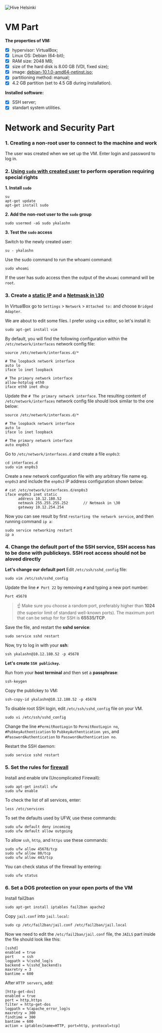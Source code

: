 ![Hive Helsinki](https://miro.medium.com/max/3200/1*IszpKRN_x7RbKDClj6oqhQ.png)

# VM Part
**The properties of VM:**
- [x] hypervisor: VirtualBox; 
- [x] Linux OS: Debian (64-bit);
- [x] RAM size: 2048 MB;
- [x] size of the hard disk is 8.00 GB (VDI, fixed size);
- [x] image: [debian-10.1.0-amd64-netinst.iso](https://www.debian.org/distrib/);
- [x] partitioning method: manual;
- [x] 4.2 GB partition (set to 4.5 GB during installation).

**Installed software:**
- [x] SSH server;
- [x] standart system utilities.
# Network and Security Part
### 1. Creating a non-root user to connect to the machine and work
The user was created when we set up the VM. Enter login and password to log in.
### 2. [Using `sudo` with created user](https://hostadvice.com/how-to/how-to-create-a-non-root-user-on-ubuntu-18-04-server/) to perform operation requiring special rights

**1. Install `sudo`**
```
su
apt-get update
apt-get install sudo
```
**2. Add the non-root user to the `sudo` group**
```
sudo usermod -aG sudo ykalashn
```
**3. Test the `sudo` access**

Switch to the newly created user:
```
su - ykalashn
```
Use the sudo command to run the whoami command:
```
sudo whoami
```
If the user has sudo access then the output of the `whoami` command will be 
`root`.
### 3. Create a [static IP](https://linuxconfig.org/how-to-setup-a-static-ip-address-on-debian-linux) and a [Netmask in \30](https://www.aelius.com/njh/subnet_sheet.html)
In VirtualBox go to `Settings` > `Network` > `Attached to:` and choose `Bridged Adapter`.

We are about to edit some files. I prefer using `vim` editor, so let's install it:
```
sudo apt-get install vim
``` 
By default, you will find the following configuration within the `/etc/network/interfaces` network config file:
```
source /etc/network/interfaces.d/*

# The loopback network interface
auto lo
iface lo inet loopback

# The primary network interface
allow-hotplug eth0
iface eth0 inet dhcp
```
Update the `# The primary network interface`. The resulting content of `/etc/network/interfaces` network config file should look similar to the one below:
```
source /etc/network/interfaces.d/*

# The loopback network interface
auto lo
iface lo inet loopback

# The primary network interface
auto enp0s3
```
Go to `/etc/network/interfaces.d` and create a file `enp0s3`: 
```
cd interfaces.d
sudo vim enp0s3
```
Create a new network configuration file with any arbitrary file name eg. `enp0s3` and include the `enp0s3` IP address configuration shown below:
```
# cat /etc/network/interfaces.d/enp0s3
iface enp0s3 inet static
      address 10.12.180.52
      netmask 255.255.255.252       // Netmask in \30
      gateway 10.12.254.254
 ```
 Now you can see result by first `restarting the network service`, and then running command `ip a`:
 ```
 sudo service networking restart
 ip a
 ```
### 4. Change the default port of the SSH service, SSH access has to be done with publickeys. SSH root access should not be aloved directly

**Let's change our default port**
Edit `/etc/ssh/sshd_config` file:
```
sudo vim /etc/ssh/sshd_config
```
Update the line `# Port 22` by removing `#` and typing a new port number:
```
Port 45678
```
> :point_up: Make sure you choose a random port, preferably higher than **1024** (the superior limit of standard well-known ports). The maximum port that can be setup for for SSH is **65535/TCP**.

Save the file, and restart the **sshd service**:
```
sudo service sshd restart
```
Now, try to log in with your **ssh**:
```
ssh ykalashn@10.12.180.52 -p 45678
```
**Let's create `SSH publickey`.**

Run from your **host terminal** and then set a **passphrase**:
```
ssh-keygen
```
Copy the publickey to VM:
```
ssh-copy-id ykalashn@10.12.180.52 -p 45678
```
To disable root SSH login, edit `/etc/ssh/sshd_config` file on your VM.
```
sudo vi /etc/ssh/sshd_config
```
Change the line `#PermitRootLogin` to `PermitRootLogin no`, `#PubkeyAuthentication` to `PubkeyAuthentication yes`, and `#PasswordAuthentication` to `PasswordAuthentication no`. 

Restart the SSH daemon: 
```
sudo service sshd restart
```
### 5. Set the rules for [firewall](https://www.digitalocean.com/community/tutorials/how-to-set-up-a-firewall-with-ufw-on-debian-9)
Install and enable `UFW` (Uncomplicated Firewall):
```
sudo apt-get install ufw
sudo ufw enable
```
To check the list of all services, enter:
```
less /etc/services
```
To set the defaults used by UFW, use these commands:
```
sudo ufw default deny incoming
sudo ufw default allow outgoing
```
To allow `ssh`, `http`, and `https` use these commands:
```
sudo ufw allow 45678/tcp
sudo ufw allow 80/tcp
sudo ufw allow 443/tcp
```
You can check status of the firewall by entering:
```
sudo ufw status
```
### 6. Set a DOS protection on your open ports of the VM
Install fail2ban
```
sudo apt-get install iptables fail2ban apache2
```
Copy `jail.conf` into `jail.local`:
```
sudo cp /etc/fail2ban/jail.conf /etc/fail2ban/jail.local
```
Now we need to edit the `/etc/fail2ban/jail.conf` file, the `JAILS` part inside the file should look like this:
```
[sshd]
enabled = true
port    = ssh 
logpath = %(sshd_log)s
backend = %(sshd_backend)s
maxretry = 3
bantime = 600
```
After `HTTP servers`, add:
```
[http-get-dos]
enabled = true
port = http,https
filter = http-get-dos
logpath = %(apache_error_log)s
maxretry = 300
findtime = 300
bantime = 600
action = iptables[name=HTTP, port=http, protocol=tcp]
```
















